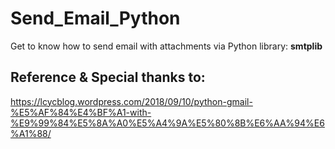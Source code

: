 # Send_Email_Python
Get to know how to send email with attachments via Python library: **smtplib**

## Reference & Special thanks to:
https://lcycblog.wordpress.com/2018/09/10/python-gmail-%E5%AF%84%E4%BF%A1-with-%E9%99%84%E5%8A%A0%E5%A4%9A%E5%80%8B%E6%AA%94%E6%A1%88/


